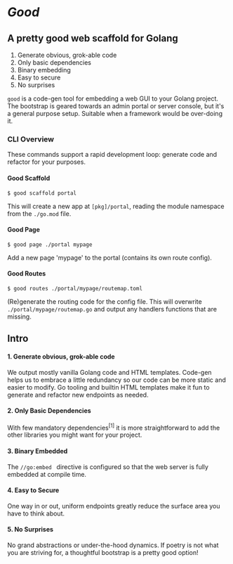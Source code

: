 # _Good_

## A pretty good web scaffold for Golang

1. Generate obvious, grok-able code
1. Only basic dependencies
1. Binary embedding
1. Easy to secure
1. No surprises

`good` is a code-gen tool for embedding a web GUI to your Golang project. The bootstrap
is geared towards an admin portal or server console, but it's a general purpose setup. Suitable
when a framework would be over-doing it.

### CLI Overview

These commands support a rapid development loop: generate code and refactor for your purposes.

#### Good Scaffold

    $ good scaffold portal

This will create a new app at `[pkg]/portal`, reading the module namespace from the `./go.mod` file.

#### Good Page

    $ good page ./portal mypage

Add a new page 'mypage' to the portal (contains its own route config).

#### Good Routes

    $ good routes ./portal/mypage/routemap.toml

(Re)generate the routing code for the config file. This will overwrite `./portal/mypage/routemap.go`
and output any handlers functions that are missing.

## Intro

#### 1. Generate obvious, grok-able code

We output mostly vanilla Golang code and HTML templates. Code-gen helps us to embrace a little
redundancy so our code can be more static and easier to modify. Go tooling and builtin HTML templates
make it fun to generate and refactor new endpoints as needed.

#### 2. Only Basic Dependencies

With few mandatory dependencies<sup>[1]</sup> it is more straightforward to
add the other libraries you might want for your project.

#### 3. Binary Embedded

The `//go:embed ` directive is configured so that the web server is fully embedded at compile time.

#### 4. Easy to Secure

One way in or out, uniform endpoints greatly reduce the surface area you have to think about.

#### 5. No Surprises

No grand abstractions or under-the-hood dynamics. If poetry is not what you are striving for,
a thoughtful bootstrap is a pretty good option!
